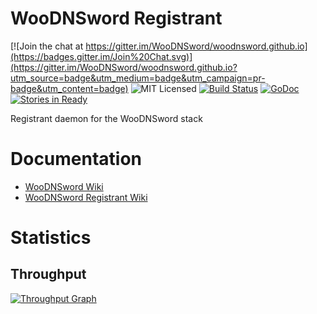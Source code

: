 # WooDNSword Registrant

[![Join the chat at https://gitter.im/WooDNSword/woodnsword.github.io](https://badges.gitter.im/Join%20Chat.svg)](https://gitter.im/WooDNSword/woodnsword.github.io?utm_source=badge&utm_medium=badge&utm_campaign=pr-badge&utm_content=badge)
![MIT Licensed](https://img.shields.io/badge/license-MIT-blue.svg)
[![Build Status](https://travis-ci.org/WooDNSword/registrant.svg?branch=master)](https://travis-ci.org/WooDNSword/registrant)
[![GoDoc](https://godoc.org/github.com/WooDNSword/registrant?status.svg)](https://godoc.org/github.com/WooDNSword/registrant)
[![Stories in Ready](https://badge.waffle.io/WooDNSword/registrant.png?label=ready&title=Ready)](https://waffle.io/WooDNSword/registrant)

Registrant daemon for the WooDNSword stack

# Documentation

- [WooDNSword Wiki](https://github.com/WooDNSword/woodnsword.github.io/wiki)
- [WooDNSword Registrant Wiki](https://github.com/WooDNSword/registrant/wiki)

# Statistics

## Throughput

[![Throughput Graph](https://graphs.waffle.io/WooDNSword/registrant/throughput.svg)](https://waffle.io/WooDNSword/registrant/metrics)
